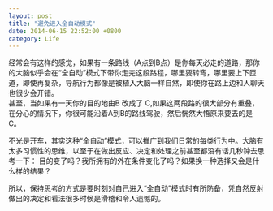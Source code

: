 ```yaml
---
layout: post
title: "避免进入全自动模式"
date: 2014-06-15 22:52:00 +0800
category: Life
---
```


经常会有这样的感觉，如果有一条路线（A点到B点）是你每天必走的道路，那你的大脑似乎会在“全自动”模式下带你走完这段路程，哪里要转弯，哪里要上下匝道，即使再复杂，导航行为都像是被植入大脑一样自然，即使你在路上边和人聊天也很少会开错。  
甚至，当如果有一天你的目的地由B 改成了 C,如果这两段路的很大部分有重叠，在分心的情况下，你很可能沿着A到B的路线驾驶，然后恍然大悟原来要去的是C。  



不光是开车，其实这种“全自动”模式，可以推广到我们日常的每类行为中。大脑有太多习惯性的思维，以至于在做出反应、决定和处理之前甚至都没有话几秒钟去思考一下： 目的变了吗？我所拥有的外在条件变化了吗？如果换一种选择又会是什么样的结果？

所以，保持思考的方式是要时刻对自己进入“全自动”模式时有所防备，凭自然反射做出的决定和看法很多时候是滑稽和令人遗憾的。


  [1]: http://leoblog.u.qiniudn.com/1069845-Clipart-Wind-Up-Businessman-On-Auto-Pilot-Royalty-Free-Vector-Illustration.jpg
